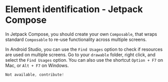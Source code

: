 # Element identification - Jetpack Compose

In Jetpack Compose, you should create your own `Composable`, that wraps standard `Composable` to re-use functionality across multiple screens.

In Android Studio, you can use the `Find Usages` option to check if resources are used on multiple screens. Go to your `drawable` folder, right click, and select the `Find Usages` option. You can also use the shortcut `Option + F7` on Mac, or `Alt + F7` on Windows.

```kotlin
Not available, contribute!
```
